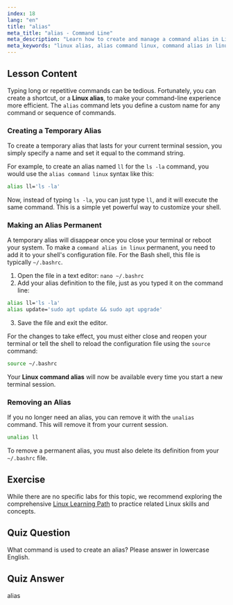 ```yaml
---
index: 18
lang: "en"
title: "alias"
meta_title: "alias - Command Line"
meta_description: "Learn how to create and manage a command alias in Linux to streamline your workflow. This guide covers creating temporary and permanent aliases using the alias command and the .bashrc file."
meta_keywords: "linux alias, alias command linux, command alias in linux, linux command alias, bash alias, unalias command, .bashrc, command line, Linux tutorial"
---
```


## Lesson Content

Typing long or repetitive commands can be tedious. Fortunately, you can create a shortcut, or a **Linux alias**, to make your command-line experience more efficient. The `alias` command lets you define a custom name for any command or sequence of commands.

### Creating a Temporary Alias

To create a temporary alias that lasts for your current terminal session, you simply specify a name and set it equal to the command string.

For example, to create an alias named `ll` for the `ls -la` command, you would use the `alias command linux` syntax like this:

```bash
alias ll='ls -la'
```

Now, instead of typing `ls -la`, you can just type `ll`, and it will execute the same command. This is a simple yet powerful way to customize your shell.

### Making an Alias Permanent

A temporary alias will disappear once you close your terminal or reboot your system. To make a `command alias in linux` permanent, you need to add it to your shell's configuration file. For the Bash shell, this file is typically `~/.bashrc`.

1. Open the file in a text editor: `nano ~/.bashrc`
2. Add your alias definition to the file, just as you typed it on the command line:

```bash
alias ll='ls -la'
alias update='sudo apt update && sudo apt upgrade'
```

3. Save the file and exit the editor.

For the changes to take effect, you must either close and reopen your terminal or tell the shell to reload the configuration file using the `source` command:

```bash
source ~/.bashrc
```

Your **Linux command alias** will now be available every time you start a new terminal session.

### Removing an Alias

If you no longer need an alias, you can remove it with the `unalias` command. This will remove it from your current session.

```bash
unalias ll
```

To remove a permanent alias, you must also delete its definition from your `~/.bashrc` file.

## Exercise

While there are no specific labs for this topic, we recommend exploring the comprehensive [Linux Learning Path](https://labex.io/learn/linux) to practice related Linux skills and concepts.

## Quiz Question

What command is used to create an alias? Please answer in lowercase English.

## Quiz Answer

alias
